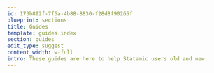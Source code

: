 ```yaml
---
id: 173b892f-7f5a-4b88-8830-f28d8f90265f
blueprint: sections
title: Guides
template: guides.index
section: guides
edit_type: suggest
content_width: w-full
intro: These guides are here to help Statamic users old and new.
---
```

